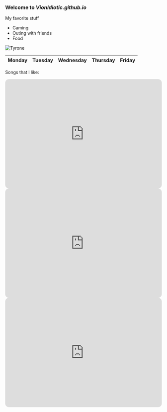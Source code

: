 ### Welcome to *Vionldiotic.github.io*

 My favorite stuff
- Gaming
- Outing with friends
- Food

![Tyrone](https://i.ytimg.com/vi/iS6pDY_VSRI/maxresdefault.jpg)



| Monday | Tuesday| Wednesday| Thursday| Friday|
|--------|--------|----------|---------|-------|




Songs that I like:
<iframe style="border-radius:12px" src="https://open.spotify.com/embed/track/0fWkWSpXp1V8nWslbA25Sg?utm_source=generator" width="100%" height="352" frameBorder="0" allowfullscreen="" allow="autoplay; clipboard-write; encrypted-media; fullscreen; picture-in-picture" loading="lazy"></iframe>

<iframe style="border-radius:12px" src="https://open.spotify.com/embed/track/7umZiitjVsEjMQ6HNddpUI?utm_source=generator" width="100%" height="352" frameBorder="0" allowfullscreen="" allow="autoplay; clipboard-write; encrypted-media; fullscreen; picture-in-picture" loading="lazy"></iframe>

<iframe style="border-radius:12px" src="https://open.spotify.com/embed/track/1Z2FvDFZSDQ23s4BDqpWqZ?utm_source=generator" width="100%" height="352" frameBorder="0" allowfullscreen="" allow="autoplay; clipboard-write; encrypted-media; fullscreen; picture-in-picture" loading="lazy"></iframe>
